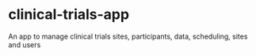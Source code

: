 # clinical-trials-app
An app to manage clinical trials sites, participants, data, scheduling, sites and users
